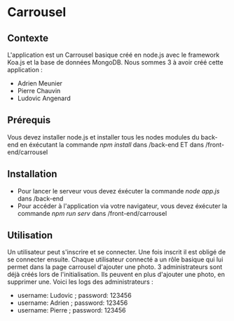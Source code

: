 # Carrousel

## Contexte
L'application est un Carrousel basique créé en node.js avec le framework Koa.js et la base de données MongoDB.
Nous sommes 3 à avoir créé cette application :
* Adrien Meunier
* Pierre Chauvin
* Ludovic Angenard
## Prérequis
Vous devez installer node.js et installer tous les nodes modules du back-end en éxécutant la commande *npm install* dans /back-end ET dans /front-end/carrousel

## Installation
* Pour lancer le serveur vous devez éxécuter la commande *node app.js* dans /back-end
* Pour accéder à l'application via votre navigateur, vous devez éxécuter la commande *npm run serv* dans /front-end/carrousel

## Utilisation
Un utilisateur peut s'inscrire et se connecter. Une fois inscrit il est obligé de se connecter ensuite.
Chaque utilisateur connecté a un rôle basique qui lui permet dans la page carrousel d'ajouter une photo.
3 administrateurs sont déjà créés lors de l'initialisation. Ils peuvent en plus d'ajouter une photo, en supprimer une.
Voici les logs des administrateurs :
* username: Ludovic ; password: 123456
* username: Adrien ; password: 123456
* username: Pierre ; password: 123456